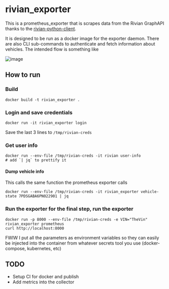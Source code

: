 # rivian_exporter

This is a prometheus_exporter that is scrapes data from the Rivian GraphAPI thanks to the [rivian-python-client](https://github.com/bretterer/rivian-python-client).

It is designed to be run as a docker image for the exporter daemon.  There are also CLI sub-commands to authenticate and fetch information about vehicles.  The intended flow is something like

![image](https://github.com/oxo42/rivian_exporter/assets/572079/2361ebc7-288d-4fb1-98ed-c5d8d00a3229)


## How to run

### Build

```shell 
docker build -t rivian_exporter .
```

### Login and save credentials

```shell
docker run -it rivian_exporter login
```

Save the last 3 lines to `/tmp/rivian-creds`

### Get user info

```shell
docker run --env-file /tmp/rivian-creds -it rivian user-info 
# add `| jq` to prettify it
```

#### Dump vehicle info
This calls the same function the prometheus exporter calls
```shell
docker run --env-file /tmp/rivian-creds -it rivian_exporter vehicle-state 7PDSGABA6PN022901 | jq
```

### Run the exporter for the final step, run the exporter
```shell
docker run -p 8000 --env-file /tmp/rivian-creds -e VIN="TheVin" rivian_exporter prometheus
curl http://localhost:8000
```

FWIW I put all the parameters as environment variables so they can easily be
injected into the container from whatever secrets tool you use (docker-compose,
kubernetes, etc)


## TODO
* Setup CI for docker and publish
* Add metrics into the collector
